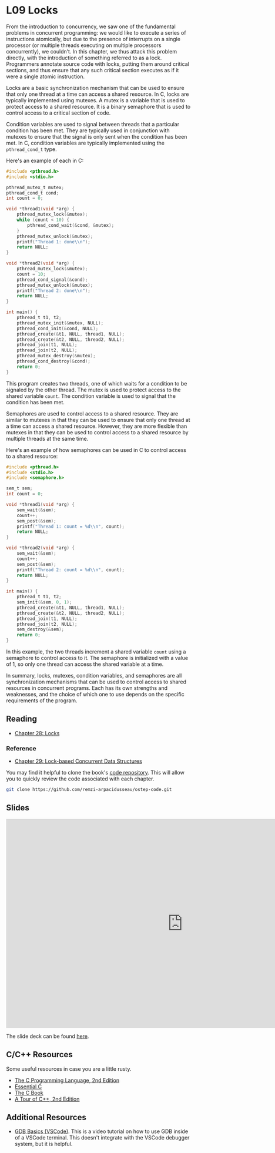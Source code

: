 # L09 Locks

From the introduction to concurrency, we saw one of the fundamental problems in concurrent programming: we would like to execute a series of instructions atomically, but due to the presence of interrupts on a single processor (or multiple threads executing on multiple processors concurrently), we couldn’t. In this chapter, we thus attack this problem directly, with the introduction of something referred to as a lock. Programmers annotate source code with locks, putting them around critical sections, and thus ensure that any such critical section executes as if it were a single atomic instruction.

Locks are a basic synchronization mechanism that can be used to ensure that only one thread at a time can access a shared resource. In C, locks are typically implemented using mutexes. A mutex is a variable that is used to protect access to a shared resource. It is a binary semaphore that is used to control access to a critical section of code.

Condition variables are used to signal between threads that a particular condition has been met. They are typically used in conjunction with mutexes to ensure that the signal is only sent when the condition has been met. In C, condition variables are typically implemented using the `pthread_cond_t` type.

Here's an example of each in C:

```c
#include <pthread.h>
#include <stdio.h>

pthread_mutex_t mutex;
pthread_cond_t cond;
int count = 0;

void *thread1(void *arg) {
    pthread_mutex_lock(&mutex);
    while (count < 10) {
        pthread_cond_wait(&cond, &mutex);
    }
    pthread_mutex_unlock(&mutex);
    printf("Thread 1: done\\n");
    return NULL;
}

void *thread2(void *arg) {
    pthread_mutex_lock(&mutex);
    count = 10;
    pthread_cond_signal(&cond);
    pthread_mutex_unlock(&mutex);
    printf("Thread 2: done\\n");
    return NULL;
}

int main() {
    pthread_t t1, t2;
    pthread_mutex_init(&mutex, NULL);
    pthread_cond_init(&cond, NULL);
    pthread_create(&t1, NULL, thread1, NULL);
    pthread_create(&t2, NULL, thread2, NULL);
    pthread_join(t1, NULL);
    pthread_join(t2, NULL);
    pthread_mutex_destroy(&mutex);
    pthread_cond_destroy(&cond);
    return 0;
}
```

This program creates two threads, one of which waits for a condition to be signaled by the other thread. The mutex is used to protect access to the shared variable `count`. The condition variable is used to signal that the condition has been met.

Semaphores are used to control access to a shared resource. They are similar to mutexes in that they can be used to ensure that only one thread at a time can access a shared resource. However, they are more flexible than mutexes in that they can be used to control access to a shared resource by multiple threads at the same time.

Here's an example of how semaphores can be used in C to control access to a shared resource:

```c
#include <pthread.h>
#include <stdio.h>
#include <semaphore.h>

sem_t sem;
int count = 0;

void *thread1(void *arg) {
    sem_wait(&sem);
    count++;
    sem_post(&sem);
    printf("Thread 1: count = %d\\n", count);
    return NULL;
}

void *thread2(void *arg) {
    sem_wait(&sem);
    count++;
    sem_post(&sem);
    printf("Thread 2: count = %d\\n", count);
    return NULL;
}

int main() {
    pthread_t t1, t2;
    sem_init(&sem, 0, 1);
    pthread_create(&t1, NULL, thread1, NULL);
    pthread_create(&t2, NULL, thread2, NULL);
    pthread_join(t1, NULL);
    pthread_join(t2, NULL);
    sem_destroy(&sem);
    return 0;
}
```

In this example, the two threads increment a shared variable `count` using a semaphore to control access to it. The semaphore is initialized with a value of 1, so only one thread can access the shared variable at a time.

In summary, locks, mutexes, condition variables, and semaphores are all synchronization mechanisms that can be used to control access to shared resources in concurrent programs. Each has its own strengths and weaknesses, and the choice of which one to use depends on the specific requirements of the program.

## Reading

- [Chapter 28: Locks](https://pages.cs.wisc.edu/~remzi/OSTEP/threads-locks.pdf)

### Reference

- [Chapter 29: Lock-based Concurrent Data Structures](https://pages.cs.wisc.edu/~remzi/OSTEP/threads-locks-usage.pdf)

You may find it helpful to clone the book's [code repository](https://github.com/remzi-arpacidusseau/ostep-code). This will allow you to quickly review the code associated with each chapter.
```bash
git clone https://github.com/remzi-arpacidusseau/ostep-code.git
```

## Slides

<iframe src="https://docs.google.com/presentation/d/e/2PACX-1vQ20SixBw9aOPaWDMGJkrx8art8XNjyaMN3MBZvaZ54DpHoonZWLr0ELBruWjJmNcpFNauXaLyUNrhz/embed?start=false&loop=false&delayms=3000" frameborder="0" width="960" height="569" allowfullscreen="true" mozallowfullscreen="true" webkitallowfullscreen="true"></iframe>

The slide deck can be found [here](https://docs.google.com/presentation/d/1X8Mj0Llah1YrW8g6sB59RE9L4Z9XfkOpm_N_LkeKYes/edit#slide=id.p).

## C/C++ Resources

Some useful resources in case you are a little rusty.

- [The C Programming Language, 2nd Edition](pathname:///resources/the-c-programming-language.pdf)
- [Essential C](pathname:///resources/essential-c.pdf)
- [The C Book](https://publications.gbdirect.co.uk//c_book)
- [A Tour of C++, 2nd Edition](pathname:///resources/a-tour-of-c++-2nd.pdf)

## Additional Resources

- [GDB Basics (VSCode)](https://youtu.be/u6iXfpBDU3w). This is a video tutorial on how to use GDB inside of a VSCode terminal. This doesn't integrate with the VSCode debugger system, but it is helpful.
